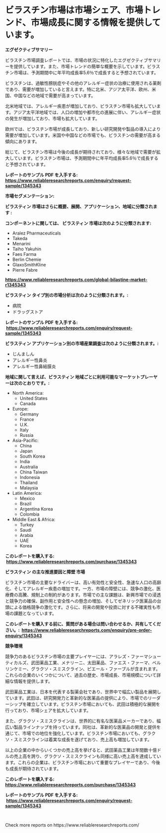 <p><h1>ビラスチン市場は市場シェア、市場トレンド、市場成長に関する情報を提供しています。</h1></p><p><strong>エグゼクティブサマリー</strong></p>
<p><p>ビラスチン市場調査レポートでは、市場の状況に特化したエグゼクティブサマリーを提供しています。また、市場トレンドの簡単な概要を示しています。ビラスチン市場は、予測期間中に年平均成長率5.6％で成長すると予想されています。</p><p>ビラスチンは、過敏性膀胱症やその他のアレルギー症状の治療に使用される薬剤であり、需要が増加していると言えます。特に北米、アジア太平洋、欧州、米国、中国などの地域で需要が高まっています。</p><p>北米地域では、アレルギー疾患が増加しており、ビラスチン市場も拡大しています。アジア太平洋地域では、人口の増加や都市化の進展に伴い、アレルギー症状の発生が増加しており、市場も拡大しています。</p><p>欧州では、ビラスチン市場が成長しており、新しい研究開発や製品の導入により需要が増加しています。米国や中国などの市場でも、ビラスチンの需要が高まる傾向にあります。</p><p>総じて、ビラスチン市場は今後の成長が期待されており、様々な地域で需要が拡大しています。ビラスチン市場は、予測期間中に年平均成長率5.6％で成長すると予想されています。</p></p>
<p><strong>レポートのサンプル PDF を入手する: <a href="https://www.reliableresearchreports.com/enquiry/request-sample/1345343">https://www.reliableresearchreports.com/enquiry/request-sample/1345343</a></strong></p>
<p><strong>市場セグメンテーション:</strong></p>
<p><strong> ビラスティン 市場はさらに概要、展開、アプリケーション、地域に分類されます :</strong></p>
<p><strong>コンポーネントに関しては、 ビラスティン 市場は次のように分類されます: &nbsp;</strong></p>
<p><ul><li>Aralez Pharmaceuticals</li><li>Takeda</li><li>Menarini</li><li>Taiho Yakuhin</li><li>Faes Farma</li><li>Berlin Chemie</li><li>GlaxoSmithKline</li><li>Pierre Fabre</li></ul></p>
<p><strong><a href="https://www.reliableresearchreports.com/global-bilastine-market-r1345343">https://www.reliableresearchreports.com/global-bilastine-market-r1345343</a></strong></p>
<p><strong> ビラスティン タイプ別の市場分析は次のように分類されます。:</strong></p>
<p><ul><li>病院</li><li>ドラッグストア</li></ul></p>
<p><strong>レポートのサンプル PDF を入手する: &nbsp;<a href="https://www.reliableresearchreports.com/enquiry/request-sample/1345343">https://www.reliableresearchreports.com/enquiry/request-sample/1345343</a></strong></p>
<p><strong> ビラスティン アプリケーション別の市場産業調査は次のように分類されます。:</strong></p>
<p><ul><li>じんましん</li><li>アレルギー性鼻炎</li><li>アレルギー性鼻結膜炎</li></ul></p>
<p><strong>地域に関して言えば、ビラスティン 地域ごとに利用可能なマーケットプレーヤーは次のとおりです。:</strong></p>
<p><ul>
    <li>
        North America:
        <ul>
            <li>United States</li>
            <li>Canada</li>
        </ul>
    </li>
    <li>
        Europe:
        <ul>
            <li>Germany</li>
            <li>France</li>
            <li>U.K.</li>
            <li>Italy</li>
            <li>Russia</li>
        </ul>
    </li>
    <li>
        Asia-Pacific:
        <ul>
            <li>China</li>
            <li>Japan</li>
            <li>South Korea</li>
            <li>India</li>
            <li>Australia</li>
            <li>China Taiwan</li>
            <li>Indonesia</li>
            <li>Thailand</li>
            <li>Malaysia</li>
        </ul>
    </li>
    <li>
        Latin America:
        <ul>
            <li>Mexico</li>
            <li>Brazil</li>
            <li>Argentina Korea</li>
            <li>Colombia</li>
        </ul>
    </li>
    <li>
        Middle East & Africa:
        <ul>
            <li>Turkey</li>
            <li>Saudi</li>
            <li>Arabia</li>
            <li>UAE</li>
            <li>Korea</li>
        </ul>
    </li>
    </ul></p>
<p><strong>このレポートを購入する: &nbsp;<a href="https://www.reliableresearchreports.com/purchase/1345343">https://www.reliableresearchreports.com/purchase/1345343</a></strong></p>
<p><strong>ビラスティン の主な推進要因と障壁 市場</strong></p>
<p><p>ビラスチン市場の主要なドライバーは、高い有効性と安全性、急速な人口の高齢化、そしてアレルギー疾患の増加です。一方、市場の障壁には、競争の激化、医療費の高騰、規制上の制約があります。市場での主な課題は、新興市場での浸透と競争力の確保、副作用と安全性への懸念の増加、そしてゼネリック医薬品の台頭による価格競争の激化です。さらに、将来の開発や投資に対する不確実性も市場の課題となっています。</p></p>
<p><strong>このレポートを購入する前に、質問がある場合は問い合わせるか、共有してください。:&nbsp; <a href="https://www.reliableresearchreports.com/enquiry/pre-order-enquiry/1345343">https://www.reliableresearchreports.com/enquiry/pre-order-enquiry/1345343</a></strong></p>
<p><strong>競争環境</strong></p>
<p><p>競争力のあるビラスチン市場の主要プレイヤーには、アラレズ・ファーマシューティカルズ、武田薬品工業、メナリーニ、太田薬品、ファエス・ファーマ、ベルリンケミー、グラクソ・スミスクライン、ピエール・ファーブルが含まれます。これらの企業のいくつかについて、過去の歴史、市場成長、市場規模について詳細な情報を提供します。</p><p>武田薬品工業は、日本を代表する製薬会社であり、世界中で幅広い製品を展開しています。武田は、研究開発力と革新的な医薬品の提供により、市場でのリーダーシップを確立しています。ビラスチン市場においても、武田は積極的な展開を行っており、市場シェアを拡大しています。</p><p>また、グラクソ・スミスクラインは、世界的に有名な医薬品メーカーであり、幅広い製品ラインナップを持っています。同社は、革新的な医薬品の開発と提供を通じて、市場での地位を強化しています。ビラスチン市場においても、グラクソ・スミスクラインは着実な成長を遂げており、売上高も増加しています。</p><p>以上の企業の中からいくつかの売上高を挙げると、武田薬品工業は年間数十億ドルの売上高を誇り、グラクソ・スミスクラインも同様に高い売上高を達成しています。これらの企業は、ビラスチン市場において重要なプレイヤーであり、今後も成長が期待されています。</p></p>
<p><strong>このレポートを購入する: &nbsp; <a href="https://www.reliableresearchreports.com/purchase/1345343">https://www.reliableresearchreports.com/purchase/1345343</a></strong></p>
<p><strong>レポートのサンプル PDF を入手する: &nbsp;<a href="https://www.reliableresearchreports.com/enquiry/request-sample/1345343">https://www.reliableresearchreports.com/enquiry/request-sample/1345343</a></strong><strong></strong></p>
<p>&nbsp;</p>
<p>Check more reports on https://www.reliableresearchreports.com/</p>